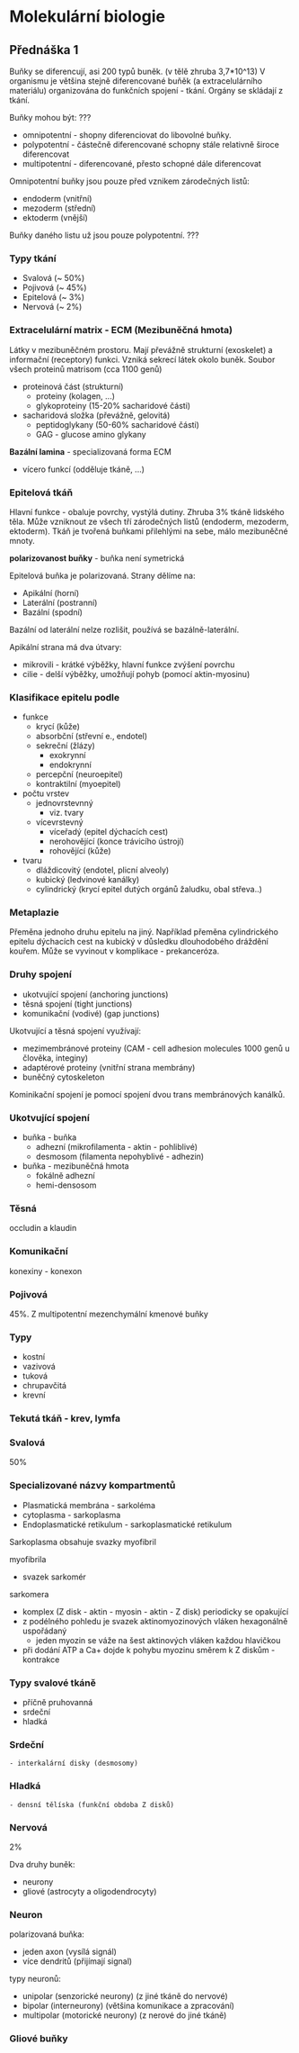 # Molekulární biologie

## Přednáška 1

Buňky se diferencují, asi 200 typů buněk. (v tělě zhruba 3,7*10^13)
V organismu je většina stejně diferencované buňěk (a extracelulárního materiálu) organizována do funkčních spojení - tkání.
Orgány se skládají z tkání.

Buňky mohou být:                                                               ???
- omnipotentní - shopny diferenciovat do libovolné buňky.
- polypotentní - částečně diferencované schopny stále relativně široce diferencovat 
- multipotentní - diferencované, přesto schopné dále diferencovat

Omnipotentní buňky jsou pouze před vznikem zárodečných listů:
- endoderm  (vnitřní)
- mezoderm  (střední)
- ektoderm  (vnější)

Buňky daného listu už jsou pouze polypotentní.                                 ???

### Typy tkání

- Svalová   (~ 50%)
- Pojivová  (~ 45%)
- Epitelová (~ 3%)
- Nervová   (~ 2%)

### Extracelulární matrix - ECM (Mezibuněčná hmota)

Látky v mezibuněčném prostoru. Mají převážně strukturní (exoskelet) a informační (receptory) funkci.
Vzniká sekrecí látek okolo buněk.
Soubor všech proteinů matrisom (cca 1100 genů)
- proteinová část (strukturní)
    + proteiny (kolagen, ...)
    + glykoproteiny (15-20% sacharidové části)
- sacharidová složka (převážně, gelovitá)
    + peptidoglykany (50-60% sacharidové části)
    + GAG - glucose amino glykany

**Bazální lamina** - specializovaná forma ECM
- vícero funkcí (odděluje tkáně, ...)


### Epitelová tkáň

Hlavní funkce - obaluje povrchy, vystýlá dutiny.
Zhruba 3% tkáně lidského těla.
Může vzniknout ze všech tří zárodečných listů (endoderm, mezoderm, ektoderm).
Tkáň je tvořená buňkami přilehlými na sebe, málo mezibuněčné mnoty.

**polarizovanost buňky** - buňka není symetrická 

Epitelová buňka je polarizovaná. Strany dělíme na:
- Apikální  (horní)
- Laterální (postranní)
- Bazální   (spodní)

Bazální od laterální nelze rozlišit, používá se bazálně-laterální.

Apikální strana má dva útvary:
- mikrovili - krátké výběžky, hlavní funkce zvýšení povrchu
- cilie - delší výběžky, umožňují pohyb (pomocí aktin-myosinu)

### Klasifikace epitelu podle
- funkce
    + krycí         (kůže)
    + absorbční     (střevní e., endotel)
    + sekreční      (žlázy)
        * exokrynní
        * endokrynní
    + percepční     (neuroepitel)
    + kontraktilní  (myoepitel)
- počtu vrstev
    + jednovrstevnný
        * viz. tvary
    + vícevrstevný
        * víceřadý      (epitel dýchacích cest)
        * nerohovějící  (konce trávicího ústrojí)
        * rohovějící    (kůže)
- tvaru
    + dláždicovitý  (endotel, plicní alveoly)
    + kubický       (ledvinové kanálky)
    + cylindrický   (krycí epitel dutých orgánů žaludku, obal střeva..)

### Metaplazie

Přeměna jednoho druhu epitelu na jiný.
Například přeměna cylindrického epitelu dýchacích cest na kubický v důsledku dlouhodobého dráždění kouřem.
Může se vyvinout v komplikace - prekanceróza.

### Druhy spojení
- ukotvující spojení    (anchoring junctions)
- těsná spojení         (tight junctions)
- komunikační (vodivé)  (gap junctions)

Ukotvující a těsná spojení využívají:
- mezimembránové proteiny   (CAM - cell adhesion molecules 1000 genů u člověka, integiny)
- adaptérové proteiny       (vnitřní strana membrány)
- buněčný cytoskeleton

Kominikační spojení je pomocí spojení dvou trans membránových kanálků.

### Ukotvující spojení
- buňka - buňka
    + adhezní   (mikrofilamenta - aktin - pohliblivé) 
    + desmosom (filamenta nepohyblivé - adhezin)
- buňka - mezibuněčná hmota
    + fokálně adhezní 
    + hemi-densosom 

### Těsná

occludin a klaudin

### Komunikační

konexiny - konexon

### Pojivová

45%. Z multipotentní mezenchymální kmenové buňky

### Typy

- kostní
- vazivová
- tuková
- chrupavčitá
- krevní

### Tekutá tkáň - krev, lymfa

### Svalová

50%

### Specializované názvy kompartmentů

- Plasmatická membrána      - sarkoléma
- cytoplasma                - sarkoplasma
- Endoplasmatické retikulum - sarkoplasmatické retikulum

Sarkoplasma obsahuje svazky myofibril

myofibrila
 - svazek sarkomér

sarkomera 
- komplex (Z disk - aktin - myosin - aktin - Z disk) periodicky se opakující
- z podélného pohledu je svazek aktinomyozinových vláken hexagonálně uspořádaný
    + jeden myozin se váže na šest aktinových vláken každou hlavičkou
- při dodání ATP a Ca+ dojde k pohybu myozinu směrem k Z diskům - kontrakce

### Typy svalové tkáně

- příčně pruhovanná
- srdeční
- hladká

### Srdeční

    - interkalární disky (desmosomy)

### Hladká

    - densní tělíska (funkční obdoba Z disků)

### Nervová

2%

Dva druhy buněk:

- neurony
- gliové (astrocyty a oligodendrocyty)

### Neuron

polarizovaná buňka:

- jeden axon    (vysílá signál)
- více dendritů (přijímají signal)

typy neuronů:

- unipolar      (senzorické neurony)    (z jiné tkáně do nervové)
- bipolar       (interneurony)          (většina komunikace a zpracování)
- multipolar    (motorické neurony)     (z nerové do jiné tkáně)

### Gliové buňky

